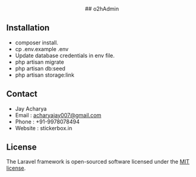 <p align="center">## o2hAdmin</p>

## Installation

- composer install.
- cp .env.example .env
- Update database credentials in env file.
- php artisan migrate
- php artisan db:seed
- php artisan storage:link

## Contact

- Jay Acharya
- Email : acharyajay007@gmail.com
- Phone : +91-9978078494
- Website : stickerbox.in

## License

The Laravel framework is open-sourced software licensed under the [MIT license](http://opensource.org/licenses/MIT).
